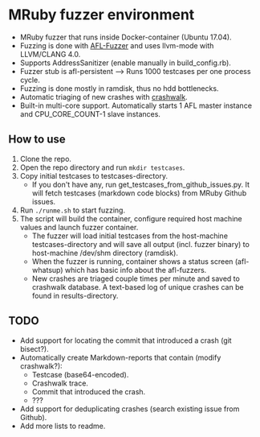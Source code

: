 # MRuby fuzzer environment

* MRuby fuzzer that runs inside Docker-container (Ubuntu 17.04).
* Fuzzing is done with [AFL-Fuzzer](http://lcamtuf.coredump.cx/afl/) and uses llvm-mode with LLVM/CLANG 4.0.
* Supports AddressSanitizer (enable manually in build_config.rb).
* Fuzzer stub is afl-persistent --> Runs 1000 testcases per one process cycle.
* Fuzzing is done mostly in ramdisk, thus no hdd bottlenecks.
* Automatic triaging of new crashes with [crashwalk](https://github.com/bnagy/crashwalk).
* Built-in multi-core support. Automatically starts 1 AFL master instance and CPU_CORE_COUNT-1 slave instances. 

## How to use

1. Clone the repo.
2. Open the repo directory and run `mkdir testcases`.
3. Copy initial testcases to testcases-directory.
    * If you don't have any, run get_testcases_from_github_issues.py. It will fetch testcases (markdown code blocks) from MRuby Github issues.
4. Run `./runme.sh` to start fuzzing.
5. The script will build the container, configure required host machine values and launch fuzzer container. 
    * The fuzzer will load initial testcases from the host-machine testcases-directory and will save all output (incl. fuzzer binary) to host-machine /dev/shm directory (ramdisk).
    * When the fuzzer is running, container shows a status screen (afl-whatsup) which has basic info about the afl-fuzzers.
    * New crashes are triaged couple times per minute and saved to crashwalk database. A text-based log of unique crashes can be found in results-directory.

## TODO
* Add support for locating the commit that introduced a crash (git bisect?).
* Automatically create Markdown-reports that contain (modify crashwalk?):
    * Testcase (base64-encoded).
    * Crashwalk trace.
    * Commit that introduced the crash.
    * ???
* Add support for deduplicating crashes (search existing issue from Github).
* Add more lists to readme.
